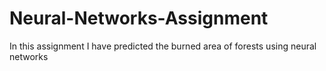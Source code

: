 # Neural-Networks-Assignment
In this assignment I have predicted the burned area of forests using neural networks
